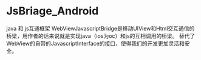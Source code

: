# JsBriage_Android
java 和 js互通框架 
WebViewJavascriptBridge是移动UIView和Html交互通信的桥梁，用作者的话来说就是实现java（ios为oc）和js的互相调用的桥梁。
替代了WebView的自带的JavascriptInterface的接口，使得我们的开发更加灵活和安全。
